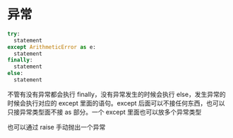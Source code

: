 # 异常

```python
try:
  statement
except ArithmeticError as e:
  statement
finally:
  statement
else:
  statement
```

不管有没有异常都会执行 finally，没有异常发生的时候会执行 else，发生异常的时候会执行对应的 except 里面的语句。except 后面可以不接任何东西，也可以只接异常类型面不接 as 部分。一个 except 里面也可以放多个异常类型

也可以通过 raise 手动抛出一个异常

